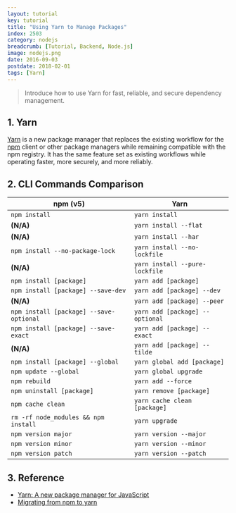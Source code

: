 ```yaml
---
layout: tutorial
key: tutorial
title: "Using Yarn to Manage Packages"
index: 2503
category: nodejs
breadcrumb: [Tutorial, Backend, Node.js]
image: nodejs.png
date: 2016-09-03
postdate: 2018-02-01
tags: [Yarn]
---
```


> Introduce how to use Yarn for fast, reliable, and secure dependency management.

## 1. Yarn
[Yarn](https://yarnpkg.com/lang/en/) is a new package manager that replaces the existing workflow for the [npm](https://www.npmjs.com/) client or other package managers while remaining compatible with the npm registry. It has the same feature set as existing workflows while operating faster, more securely, and more reliably.

## 2. CLI Commands Comparison

npm (v5)                                | Yarn
----------------------------------------|--------------
`npm install`                           | `yarn install`
**(N/A)**                               | `yarn install --flat`
**(N/A)**                               | `yarn install --har`
`npm install --no-package-lock`         | `yarn install --no-lockfile`
**(N/A)**                               | `yarn install --pure-lockfile`
`npm install [package]`                 | `yarn add [package]`
`npm install [package] --save-dev`      | `yarn add [package] --dev`
**(N/A)**                               | `yarn add [package] --peer`
`npm install [package] --save-optional` | `yarn add [package] --optional`
`npm install [package] --save-exact`    | `yarn add [package] --exact`
**(N/A)**                               | `yarn add [package] --tilde`
`npm install [package] --global`        | `yarn global add [package]`
`npm update --global`                   | `yarn global upgrade`
`npm rebuild`                           | `yarn add --force`
`npm uninstall [package]`               | `yarn remove [package]`
`npm cache clean`                       | `yarn cache clean [package]`
`rm -rf node_modules && npm install`    | `yarn upgrade`
`npm version major`                     | `yarn version --major`
`npm version minor`                     | `yarn version --minor`
`npm version patch`                     | `yarn version --patch`

## 3. Reference
* [Yarn: A new package manager for JavaScript](https://code.facebook.com/posts/1840075619545360)
* [Migrating from npm to yarn](https://yarnpkg.com/lang/en/docs/migrating-from-npm/)
